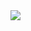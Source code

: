 <a href="https://github.com/hanbitgoun/github-readme-stats">
  <img align="auto" src="https://github-readme-stats-lemon-sigma-76.vercel.app/api/top-langs/?username=hanbitgoun&exclude_repo=GJ_AI&layout=compact&repo=github-readme-stats" / width="auto" height ="auto">
</a>





<!--
**hanbitgoun/hanbitgoun** is a ✨ _special_ ✨ repository because its `README.md` (this file) appears on your GitHub profile.

Here are some ideas to get you started:

- 🔭 I’m currently working on ...
- 🌱 I’m currently learning ...
- 👯 I’m looking to collaborate on ...
- 🤔 I’m looking for help with ...
- 💬 Ask me about ...
- 📫 How to reach me: ...
- 😄 Pronouns: ...
- ⚡ Fun fact: ...



